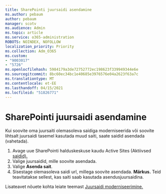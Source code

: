 ```yaml
---
title: SharePointi juursaidi asendamine
ms.author: pebaum
author: pebaum
manager: scotv
ms.audience: Admin
ms.topic: article
ms.service: o365-administration
ROBOTS: NOINDEX, NOFOLLOW
localization_priority: Priority
ms.collection: Adm_O365
ms.custom:
- "9003017"
- "5726"
ms.openlocfilehash: 5984179a3de72752772ec198623f339949344e6e
ms.sourcegitcommit: 8bc60ec34bc1e40685e3976576e04a2623f63a7c
ms.translationtype: MT
ms.contentlocale: et-EE
ms.lasthandoff: 04/15/2021
ms.locfileid: "51826771"
---
```

# <a name="replace-the-sharepoint-root-site"></a>SharePointi juursaidi asendamine
Kui soovite oma juursaiti olemasoleva saidiga moderniseerida või soovite lihtsalt juursaidi tasemel kasutada muud saiti, saate saidid asendada (vahetada).

1. Avage uue SharePointi halduskeskuse kaudu Active Sites (Aktiivsed [saidid).](https://admin.microsoft.com/sharepoint?page=siteManagement&modern=true)
2. Valige juursaidid, mille soovite asendada.
3. Valige **Asenda sait**.
4. Sisestage olemasoleva saidi url, millega soovite asendada. **Märkus.** Teid teavitatakse sellest, kas saiti saab kasutada asendusjuursaidina.

Lisateavet nõuete kohta leiate teemast [Juursaidi moderniseerimine.](https://docs.microsoft.com/sharepoint/modern-root-site)


